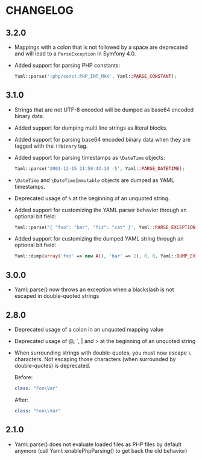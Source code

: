 CHANGELOG
=========

3.2.0
-----

 * Mappings with a colon that is not followed by a space are deprecated and
   will lead to a `ParseException` in Symfony 4.0.

 * Added support for parsing PHP constants:

   ```php
   Yaml::parse('!php/const:PHP_INT_MAX', Yaml::PARSE_CONSTANT);
   ```

3.1.0
-----

 * Strings that are not UTF-8 encoded will be dumped as base64 encoded binary
   data.

 * Added support for dumping multi line strings as literal blocks.

 * Added support for parsing base64 encoded binary data when they are tagged
   with the `!!binary` tag.

 * Added support for parsing timestamps as `\DateTime` objects:

   ```php
   Yaml::parse('2001-12-15 21:59:43.10 -5', Yaml::PARSE_DATETIME);
   ```

 * `\DateTime` and `\DateTimeImmutable` objects are dumped as YAML timestamps.

 * Deprecated usage of `%` at the beginning of an unquoted string.

 * Added support for customizing the YAML parser behavior through an optional bit field:

   ```php
   Yaml::parse('{ "foo": "bar", "fiz": "cat" }', Yaml::PARSE_EXCEPTION_ON_INVALID_TYPE | Yaml::PARSE_OBJECT | Yaml::PARSE_OBJECT_FOR_MAP);
   ```

 * Added support for customizing the dumped YAML string through an optional bit field:

   ```php
   Yaml::dump(array('foo' => new A(), 'bar' => 1), 0, 0, Yaml::DUMP_EXCEPTION_ON_INVALID_TYPE | Yaml::DUMP_OBJECT);
   ```

3.0.0
-----

 * Yaml::parse() now throws an exception when a blackslash is not escaped
   in double-quoted strings

2.8.0
-----

 * Deprecated usage of a colon in an unquoted mapping value
 * Deprecated usage of @, \`, | and > at the beginning of an unquoted string
 * When surrounding strings with double-quotes, you must now escape `\` characters. Not
   escaping those characters (when surrounded by double-quotes) is deprecated.

   Before:

   ```yml
   class: "Foo\Var"
   ```

   After:

   ```yml
   class: "Foo\\Var"
   ```

2.1.0
-----

 * Yaml::parse() does not evaluate loaded files as PHP files by default
   anymore (call Yaml::enablePhpParsing() to get back the old behavior)
